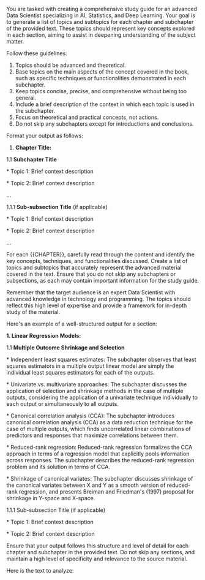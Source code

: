 You are tasked with creating a comprehensive study guide for an advanced Data Scientist specializing in AI, Statistics, and Deep Learning. Your goal is to generate a list of topics and subtopics for each chapter and subchapter of the provided text. These topics should represent key concepts explored in each section, aiming to assist in deepening understanding of the subject matter.



Follow these guidelines:

1. Topics should be advanced and theoretical.
2. Base topics on the main aspects of the concept covered in the book, such as specific techniques or functionalities demonstrated in each subchapter.
3. Keep topics concise, precise, and comprehensive without being too general.
4. Include a brief description of the context in which each topic is used in the subchapter.
5. Focus on theoretical and practical concepts, not actions.
6. Do not skip any subchapters except for introductions and conclusions.



Format your output as follows:

1. **Chapter Title:**



1.1 **Subchapter Title**

\* Topic 1: Brief context description

\* Topic 2: Brief context description

...



1.1.1 **Sub-subsection Title** (if applicable)

\* Topic 1: Brief context description

\* Topic 2: Brief context description

...

For each {{CHAPTER}}, carefully read through the content and identify the key concepts, techniques, and functionalities discussed. Create a list of topics and subtopics that accurately represent the advanced material covered in the text. Ensure that you do not skip any subchapters or subsections, as each may contain important information for the study guide.



Remember that the target audience is an expert Data Scientist with advanced knowledge in technology and programming. The topics should reflect this high level of expertise and provide a framework for in-depth study of the material.



Here's an example of a well-structured output for a section:



**1. Linear Regression Models:**



1.1 **Multiple Outcome Shrinkage and Selection**

\* Independent least squares estimates: The subchapter observes that least squares estimators in a multiple output linear model are simply the individual least squares estimators for each of the outputs.

\* Univariate vs. multivariate approaches: The subchapter discusses the application of selection and shrinkage methods in the case of multiple outputs, considering the application of a univariate technique individually to each output or simultaneously to all outputs.

\* Canonical correlation analysis (CCA): The subchapter introduces canonical correlation analysis (CCA) as a data reduction technique for the case of multiple outputs, which finds uncorrelated linear combinations of predictors and responses that maximize correlations between them.

\* Reduced-rank regression: Reduced-rank regression formalizes the CCA approach in terms of a regression model that explicitly pools information across responses. The subchapter describes the reduced-rank regression problem and its solution in terms of CCA.

\* Shrinkage of canonical variates: The subchapter discusses shrinkage of the canonical variates between X and Y as a smooth version of reduced-rank regression, and presents Breiman and Friedman's (1997) proposal for shrinkage in Y-space and X-space.



1.1.1 Sub-subsection Title (if applicable)

\* Topic 1: Brief context description

\* Topic 2: Brief context description



Ensure that your output follows this structure and level of detail for each chapter and subchapter in the provided text. Do not skip any sections, and maintain a high level of specificity and relevance to the source material.



Here is the text to analyze:

